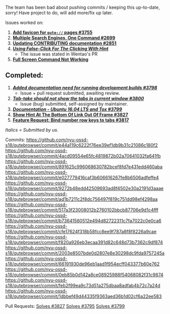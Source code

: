 The team has been bad about pushing commits / keeping this up-to-date, sorry! Have project to do, will add more/fix up later.

Issues worked on:

1. **[Add favicon for `qute://` pages #3755](https://github.com/qutebrowser/qutebrowser/issues/3755)**
2. **[Multiple Search Engines, One Command #2699](https://github.com/qutebrowser/qutebrowser/issues/2699)**
3. **[Updating CONTRIBUTING documentation #2851](https://github.com/qutebrowser/qutebrowser/issues/2851)**
4. ***[Using False-Click For The Clicking With Hint](https://github.com/qutebrowser/qutebrowser/pull/3827)***
    * The issue was stated in Wentao's PR
5. **[Full Screen Command Not Working](https://github.com/qutebrowser/qutebrowser/issues/3850)**

## Completed:

1. ***[Added documentation need for running development builds #3798](https://github.com/qutebrowser/qutebrowser/issues/3795)***
     * Issue + pull request submitted, awaiting review.
2. ***[Tab-take should not show the tabs in current window #3800](https://github.com/qutebrowser/qutebrowser/issues/3800)***
    * Issue (bug) submitted, self-assigned by maintainer.
3. ***[Documentation - Ubuntu 16.04 LTS and Tox #3799](https://github.com/qutebrowser/qutebrowser/issues/3799)***
4. **[Show Hint At The Bottom Of Link Out Of Frame #3827](https://github.com/qutebrowser/qutebrowser/issues/3810)**
5. **[Feature Request: Bind number row keys to tabs #3817](https://github.com/qutebrowser/qutebrowser/issues/3817)**

*Italics = Submitted by us.*

Commits:
https://github.com/nyu-ossd-s18/qutebrowser/commit/e44a119c6222f76ee39ef1db9b31c21086c180f2
https://github.com/nyu-ossd-s18/qutebrowser/commit/4acd09554e65fc4819872b02a70641032fa641fb
https://github.com/nyu-ossd-s18/qutebrowser/commit/891625c996068630782bcef8fd7e431edd460aba
https://github.com/nyu-ossd-s18/qutebrowser/commit/e027779416caf3b606616267fe8b6506adfeffe4
https://github.com/nyu-ossd-s18/qutebrowser/commit/9272b48edd42509693ad8f4502e30a2191d3aaae
https://github.com/nyu-ossd-s18/qutebrowser/commit/ad1b7211c2f8dc756497f819c751dd98ef4298aa
https://github.com/nyu-ossd-s18/qutebrowser/commit/517a3f23008012b2760102bbcb87706e9d1c4fff
https://github.com/nyu-ossd-s18/qutebrowser/commit/b73641560512e494d82722311c7fa7022c0e0ca6
https://github.com/nyu-ossd-s18/qutebrowser/commit/cfe17624f318b58fcc8ee9f787a8f8f8226a9cae
https://github.com/nyu-ossd-s18/qutebrowser/commit/f820a926eb3ecaa391d82c648d73b7362c9df874
https://github.com/nyu-ossd-s18/qutebrowser/commit/2003e8507bde0d2807e8e30298dc9fda9757245a
https://github.com/nyu-ossd-s18/qutebrowser/commit/66191930de96eb1aad1f954ecff043377b60e762
https://github.com/nyu-ossd-s18/qutebrowser/commit/0eb85b0d142a8ce08925988f54068082f31c9874
https://github.com/nyu-ossd-s18/qutebrowser/commit/feb2f99ea9c73d51a275dbaa8adfab4b72c7a24d
https://github.com/nyu-ossd-s18/qutebrowser/commit/1dbbef49d44335f9363aed36b1d02cf6a22ee583

Pull Requests:
[Solves #3827](https://github.com/qutebrowser/qutebrowser/pull/3827)
[Solves #3795](https://github.com/qutebrowser/qutebrowser/pull/3798)
[Solves #3799](https://github.com/qutebrowser/qutebrowser/pull/3820)
